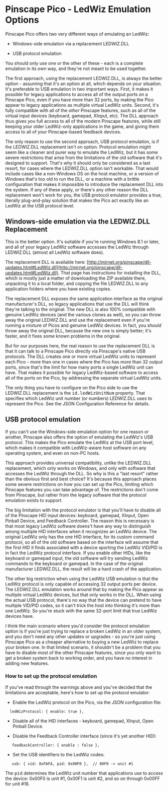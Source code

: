 # Pinscape Pico - LedWiz Emulation Options

Pinscape Pico offers two very different ways of emulating an LedWiz:

* Windows-side emulation via a replacement LEDWIZ.DLL

* USB protocol emulation

You should only use one or the other of these - each is a complete
emulation in its own way, and they're not meant to be used together.

The first approach, using the replacement LEDWIZ.DLL, is always the
better option - assuming that it's an option at all, which depends on
your situation.  It's preferable to USB emulation in two important
ways.  First, it makes it possible for legacy applications to access
all of the output ports on a Pinscape Pico, even if you have more than
32 ports, by making the Pico appear to legacy applications as multiple
virtual LedWiz units.  Second, it's fully compatible with all of the
*other* Pinscape features, such as all of the virtual input devices
(keyboard, gamepad, XInput, etc).  The DLL approach thus gives you
full access to all of the modern Pinscape features, while still
keeping your older LedWiz-only applications in the game, and giving
them access to all of your Pinscape-based feedback devices.

The only reason to use the second approach, USB protocol emulation, is
if the LEDWIZ.DLL replacement isn't on option.  Protocol emulation
might seem like a cleaner and purer way to emulate the LedWiz, but it
has some severe restrictions that arise from the limitations of the
old software that it's designed to support.  That's why it should only
be considered as a last resort, for cases where the LEDWIZ.DLL option
isn't workable.  That would include cases like a non-Windows OS on the
host machine, or a version of Windows that's too old to run the DLL,
or a machine with a brittle configuration that makes it impossible to
introduce the replacement DLL into the system.  If any of these apply,
or there's any other reason the DLL replacement won't work for you,
the USB protocol emulator provides a true, literally plug-and-play
solution that makes the Pico act exactly like an LedWiz at the USB
protocol level.



## Windows-side emulation via the LEDWIZ.DLL Replacement

This is the better option.  It's suitable if you're running Windows
8.1 or later, and all of your legacy LedWiz software accesses the
LedWiz through LEDWIZ.DLL (almost all LedWiz software does).

The replacement DLL is available here: [http://mjrnet.org/pinscape/dll-updates.html#LedWiz.dll](http://mjrnet.org/pinscape/dll-updates.html#LedWiz.dll).
That page has instructions for installing the DLL, which is mostly
just a matter of downloading the ZIP available there, unpacking it
to a local folder, and copying the file LEDWIZ.DLL to any application
folders where you have existing copies.

The replacement DLL exposes the same application interface as the
original manufacturer's DLL, so legacy applications that use the DLL
will think they're talking to the original.  The new DLL is also 100%
compatible with genuine LedWiz devices (and the various clones as
well), so you can throw away the original LEDWIZ.DLL and use the
replacement even if you're running a mixture of Picos and genuine
LedWiz devices.  In fact, you *should* throw away the original DLL,
because the new one is simply better; it's faster, and it fixes
some known problems in the original.

But for our purposes here, the real reason to use the replacement DLL
is that it can talk to a Pinscape Pico directly via Pinscape's native
USB protocols.  The DLL creates one or more virtual LedWiz units to
represent each Pico - more than one in cases where the Pico has more
than 32 output ports, since that's the limit for how many ports a
single LedWiz unit can have.  That makes it possible for legacy
LedWiz-based software to access all of the ports on the Pico, by
addressing the separate virtual LedWiz units.

The only thing you have to configure on the Pico side to use the
LEDWIZ.DLL replacement is the <tt>id.ledWizUnitNum</tt> property.
That specifies which LedWiz unit number (or numbers) LEDWIZ.DLL uses to
represent the Pico.  See the JSON Configuration Reference for details.


## USB protocol emulation

If you can't use the Windows-side emulation option for one reason or
another, Pinscape also offers the option of emulating the LedWiz's USB
protocol.  This makes the Pico emulate the LedWiz at the USB port
level, which makes it compatible with LedWiz-aware host software on
any operating system, and even on non-PC hosts.

This approach provides universal compatibility, unlike the LEDWIZ.DLL
replacement, which only works on Windows, and only with software that
accesses the LedWiz through the DLL.  So why is this a "last resort"
rather than the obvious first and best choice?  It's because this
approach places some severe restrictions on how you can set up the Pico,
limiting which Pinscape features you can take advantage of.
The restrictions don't come from Pinscape, but rather from the legacy
software that the protocol emulation exists to support.

The big limitation with the protocol emulator is that you'll have to
disable all of the Pinscape HID input devices: keyboard, gamepad,
XInput, Open Pinball Device, and Feedback Controller.  The reason this
is necessary is that most legacy LedWiz software doens't have any way
to distinguish among multiple HID interfaces when it recognizes an
LedWiz device.  The original LedWiz only has the one HID interface,
for its custom command protocol, so all of the old software based on
the interface will assume that the first HID it finds associated with
a device sporting the LedWiz VID/PID is in fact the LedWiz protocol
interface.  If you enable other HIDs, like the keyboard or gamepad
input, the old software will try sending LedWiz commands to the
keyboard or gamepad.  In the case of the original manufacturer
LEDWIZ.DLL, the result will be a hard crash of the application.

The other big restriction when using the LedWiz USB emulation is that
the LedWiz protocol is only capable of accessing 32 output ports per
device.  The LEDWIZ.DLL emulation works around that by making the Pico
appear as multiple virtual LedWiz devices, but that only works in the
DLL.  When using the actual USB protocol, there's no way that the
device can pretend to have multiple VID/PID codes, so it can't trick
the host into thinking it's more than one LedWiz.  So you're stuck
with the same 32-port limit that true LedWiz devices have.

I think the main scenario where you'd consider the protocol emulation
option is if you're just trying to replace a broken LedWiz in an older
system, and you don't need any other updates or upgrades - so you're
just using Pinscape Pico as a cheaper alternative to buying a new
LedWiz to replace your broken one.  In that limited scenario, it
shouldn't be a problem that you have to disable most of the other
Pinscape features, since you only want to get a broken system back to
working order, and you have no interest in adding new features.



### How to set up the protocol emulation

If you've read through the warnings above and you've decided that
the limitations are acceptable, here's how to set up the protocol emulator:

* Enable the LedWiz protocol on the Pico, via the JSON configuration file:
```
  ledWizProtocol: { enable: true },
```

* Disable all of the HID interfaces - keyboard, gamepad, XInput, Open Pinball Device.

* Disable the Feedback Controller interface (since it's yet another HID):
```
   feedbackController: { enable : false },
```

* Set the USB identifiers to the LedWiz codes:
```
   usb: { vid: 0xFAFA, pid: 0x00F0 },  // 00F0 -> unit #1
```
The <tt>pid</tt> determines the LedWiz unit number that applications
use to access the device: 0x00F0 is unit #1, 0x00F1 is unit #2, and
so on through 0x00FF for unit #16.

